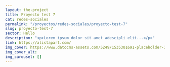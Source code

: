 ```yaml
---
layout: the-project
title: Proyecto test 7
cat: redes-sociales
permalink: "/proyectos/redes-sociales/proyecto-test-7"
slug: proyecto-test-7
sector: Hello
description: "<p>Lorem ipsum dolor sit amet adescipli elit...</p>"
link: https://alistapart.com/
img_cover: https://www.datocms-assets.com/5249/1535301691-placeholder-350x350.png
img_cover_alt: 
img_carousel: []
---
```


